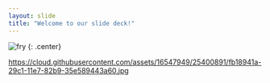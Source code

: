 ```yaml
---
layout: slide
title: "Welcome to our slide deck!"
---
```


![fry](https://cloud.githubusercontent.com/assets/16547949/25400891/fb18941a-29c1-11e7-82b9-35e589443a60.jpg)
{: .center}

https://cloud.githubusercontent.com/assets/16547949/25400891/fb18941a-29c1-11e7-82b9-35e589443a60.jpg
